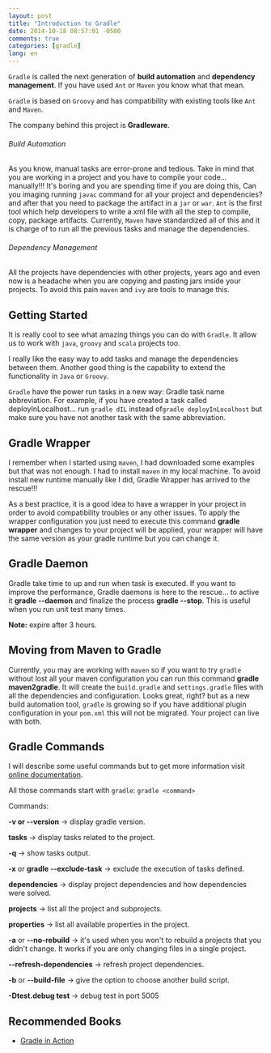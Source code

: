 ```yaml
---
layout: post
title: "Introduction to Gradle"
date: 2014-10-18 08:57:01 -0500
comments: true
categories: [gradle]
lang: en
---
```

`Gradle` is called the next generation of **build automation** and **dependency management**. If you have used `Ant` or `Maven` you know what that mean.

`Gradle` is based on `Groovy` and has compatibility with existing tools like `Ant` and `Maven`.

The company behind this project is **Gradleware**.

###### Build Automation
As you know, manual tasks are error-prone and tedious. Take in mind that you are working in a project and you have to compile your code... manually!!! It's boring and you are spending time if you are doing this, Can you imaging running `javac` command for all your project and dependencies? and after that you need to package the artifact in a `jar` or `war`. `Ant` is the first tool which help developers to write a xml file with all the step to compile, copy, package artifacts. Currently, `Maven` have standardized all of this and it is charge of to run all the previous tasks and manage the dependencies.

###### Dependency Management
All the projects have dependencies with other projects, years ago and even now is a headache when you are copying and pasting jars inside your projects. To avoid this pain `maven` and `ivy` are tools to manage this.

## Getting Started

It is really cool to see what amazing things you can do with `Gradle`. It allow us to work with `java`, `groovy` and `scala` projects too.

I really like the easy way to add tasks and manage the dependencies between them. Another good thing is the capability to extend the functionality in `Java` or `Groovy`.

`Gradle` have the power run tasks in a new way: Gradle task name abbreviation. For example, if you have created a task called deployInLocalhost... run `gradle dIL` instead of`gradle deployInLocalhost` but make sure you have not another task with the same abbreviation.

## Gradle Wrapper

I remember when I started using `maven`, I had downloaded some examples but that was not enough. I had to install `maven` in my local machine. To avoid install new runtime manually like I did, Gradle Wrapper has arrived to the rescue!!!

As a best practice, it is a good idea to have a wrapper in your project in order to avoid compatibility troubles or any other issues. To apply the wrapper configuration you just need to execute this command **gradle wrapper** and changes to your project will be applied, your wrapper will have the same version as your gradle runtime but you can change it.

## Gradle Daemon

Gradle take time to up and run when task is executed. If you want to improve the performance, Gradle daemons is here to the rescue... to active it **gradle --daemon** and finalize the process **gradle --stop**. This is useful when you run unit test many times.

**Note:** expire after 3 hours.

## Moving from Maven to Gradle

Currently, you may are working with `maven` so if you want to try `gradle` without lost all your maven configuration you can run this command **gradle maven2gradle**. It will create the `build.gradle` and `settings.gradle` files with all the dependencies and configuration. Looks great, right? but as a new build automation tool, `gradle` is growing so if you have additional plugin configuration in your `pom.xml` this will not be migrated. Your project can live with both.

## Gradle Commands

I will describe some useful commands but to get more information visit [online documentation](http://www.gradle.org/docs/current/userguide/gradle_command_line.html).

All those commands start with `gradle`: `gradle <command>`

Commands:

**-v or --version** -> display gradle version.

**tasks** -> display tasks related to the project.

**-q** -> show tasks output.

**-x** or **gradle --exclude-task** -> exclude the execution of tasks defined.

**dependencies** -> display project dependencies and how dependencies were solved.

**projects** -> list all the project and subprojects.

**properties** -> list all available properties in the project.

**-a** or **--no-rebuild** -> it's used when you won't to rebuild a projects that you didn't change. It works if you are only changing files in a single project.

**--refresh-dependencies** -> refresh project dependencies.

**-b** or **--build-file** -> give the option to choose another build script.

**-Dtest.debug test** -> debug test in port 5005


## Recommended Books

* [Gradle in Action](http://www.manning.com/muschko/)
